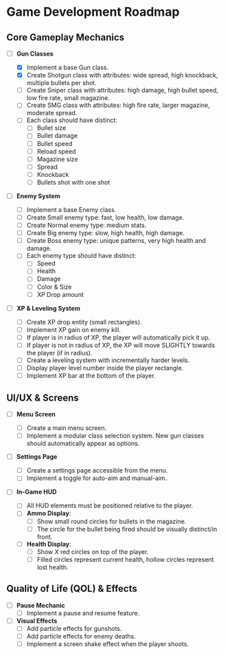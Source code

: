# Game Development Roadmap

## Core Gameplay Mechanics

- [ ] **Gun Classes**

  - [x] Implement a base Gun class.
  - [x] Create Shotgun class with attributes: wide spread, high knockback, multiple bullets per shot.
  - [ ] Create Sniper class with attributes: high damage, high bullet speed, low fire rate, small magazine.
  - [ ] Create SMG class with attributes: high fire rate, larger magazine, moderate spread.
  - [ ] Each class should have distinct:
    - [ ] Bullet size
    - [ ] Bullet damage
    - [ ] Bullet speed
    - [ ] Reload speed
    - [ ] Magazine size
    - [ ] Spread
    - [ ] Knockback
    - [ ] Bullets shot with one shot

- [ ] **Enemy System**

  - [ ] Implement a base Enemy class.
  - [ ] Create Small enemy type: fast, low health, low damage.
  - [ ] Create Normal enemy type: medium stats.
  - [ ] Create Big enemy type: slow, high health, high damage.
  - [ ] Create Boss enemy type: unique patterns, very high health and damage.
  - [ ] Each enemy type should have distinct:
    - [ ] Speed
    - [ ] Health
    - [ ] Damage
    - [ ] Color & Size
    - [ ] XP Drop amount

- [ ] **XP & Leveling System**
  - [ ] Create XP drop entity (small rectangles).
  - [ ] Implement XP gain on enemy kill.
  - [ ] If player is in radius of XP, the player will automatically pick it up.
  - [ ] If player is not in radius of XP, the XP will move SLIGHTLY towards the player (if in radius).
  - [ ] Create a leveling system with incrementally harder levels.
  - [ ] Display player level number inside the player rectangle.
  - [ ] Implement XP bar at the bottom of the player.

## UI/UX & Screens

- [ ] **Menu Screen**

  - [ ] Create a main menu screen.
  - [ ] Implement a modular class selection system. New gun classes should automatically appear as options.

- [ ] **Settings Page**

  - [ ] Create a settings page accessible from the menu.
  - [ ] Implement a toggle for auto-aim and manual-aim.

- [ ] **In-Game HUD**
  - [ ] All HUD elements must be positioned relative to the player.
  - [ ] **Ammo Display**:
    - [ ] Show small round circles for bullets in the magazine.
    - [ ] The circle for the bullet being fired should be visually distinct/in front.
  - [ ] **Health Display**:
    - [ ] Show X red circles on top of the player.
    - [ ] Filled circles represent current health, hollow circles represent lost health.

## Quality of Life (QOL) & Effects

- [ ] **Pause Mechanic**
  - [ ] Implement a pause and resume feature.
- [ ] **Visual Effects**
  - [ ] Add particle effects for gunshots.
  - [ ] Add particle effects for enemy deaths.
  - [ ] Implement a screen shake effect when the player shoots.
